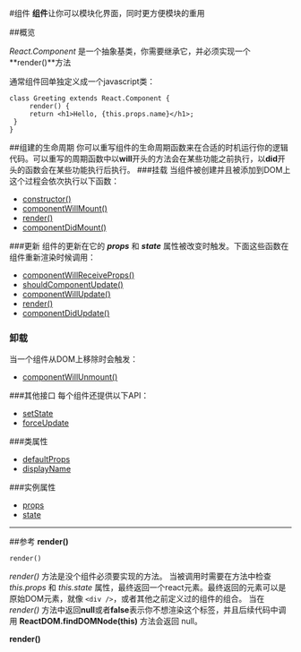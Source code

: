 #组件
**组件**让你可以模块化界面，同时更方便模块的重用

##概览

*React.Component* 是一个抽象基类，你需要继承它，并必须实现一个 **render()**方法  

通常组件回单独定义成一个javascript类：

	class Greeting extends React.Component {
		 render() {
 	 	 return <h1>Hello, {this.props.name}</h1>;
 	 }
	}
##组建的生命周期
你可以重写组件的生命周期函数来在合适的时机运行你的逻辑代码。可以重写的周期函数中以**will**开头的方法会在某些功能之前执行，以**did**开头的函数会在某些功能执行后执行。
###挂载
当组件被创建并且被添加到DOM上这个过程会依次执行以下函数：

* [constructor()](https://facebook.github.io/react/docs/react-component.html#constructor)
* [componentWillMount()](https://facebook.github.io/react/docs/react-component.html#componentwillmount)
* [render()](https://facebook.github.io/react/docs/react-component.html#render)
* [componentDidMount()](https://facebook.github.io/react/docs/react-component.html#componentdidmount)

###更新
组件的更新在它的 ***props*** 和 ***state*** 属性被改变时触发。下面这些函数在组件重新渲染时候调用：

* [componentWillReceiveProps()](https://facebook.github.io/react/docs/react-component.html#componentwillreceiveprops)
* [shouldComponentUpdate()](https://facebook.github.io/react/docs/react-component.html#shouldcomponentupdate)
* [componentWillUpdate()](https://facebook.github.io/react/docs/react-component.html#componentwillupdate)
* [render()](https://facebook.github.io/react/docs/react-component.html#render)
* [componentDidUpdate()](https://facebook.github.io/react/docs/react-component.html#componentdidupdate)

### 卸载
当一个组件从DOM上移除时会触发：

* [componentWillUnmount()](https://facebook.github.io/react/docs/react-component.html#componentwillunmount)

###其他接口
每个组件还提供以下API：

* [setState](https://facebook.github.io/react/docs/react-component.html#setstate)
* [forceUpdate](https://facebook.github.io/react/docs/react-component.html#forceupdate)

###类属性

* [defaultProps](https://facebook.github.io/react/docs/react-component.html#defaultprops)
* [displayName](https://facebook.github.io/react/docs/react-component.html#displayname)

###实例属性

* [props](https://facebook.github.io/react/docs/react-component.html#props)
* [state](https://facebook.github.io/react/docs/react-component.html#state)

---
##参考
**render()**

	render()
*render()* 方法是没个组件必须要实现的方法。
当被调用时需要在方法中检查 *this.props* 和 *this.state* 属性，最终返回一个react元素。最终返回的元素可以是原始DOM元素，就像 `<div />`，或者其他之前定义过的组件的组合。
当在 *render()* 方法中返回**null**或者**false**表示你不想渲染这个标签，并且后续代码中调用 **ReactDOM.findDOMNode(this)** 方法会返回 null。

**render()**